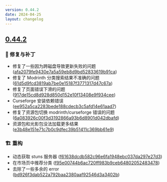 ```yaml
---
version: 0.44.2
date: 2024-04-25
layout: changelog
---
```

## [0.44.2](#0.44.2)
### 🐛 修复与补丁

- 修复了一些因为跨磁盘导致更新失败的问题 ([afa2079fe9430e7a5a59eb8d9bd52833619b91ca](https://github.com/Voxelum/x-minecraft-launcher/commit/afa2079fe9430e7a5a59eb8d9bd52833619b91ca))
- 修复了 Modrinth 分类搜索结果不准确的问题 ([61d5d9fcd3819ab7be0e15187f3771317d47c67a](https://github.com/Voxelum/x-minecraft-launcher/commit/61d5d9fcd3819ab7be0e15187f3771317d47c67a))
- 修复了页面错误下滑的问题 ([917de15cd8d928d850d152e10f13408e9f934cee](https://github.com/Voxelum/x-minecraft-launcher/commit/917de15cd8d928d850d152e10f13408e9f934cee))
- Curseforge 安装依赖错误 ([ee952a5ca2283bede188cdecb3c5afd14e61aad7](https://github.com/Voxelum/x-minecraft-launcher/commit/ee952a5ca2283bede188cdecb3c5afd14e61aad7))
- 修复了资源包切换 modrinth/curseforge 错误的问题 ([6a083926c00f3d3192866a93b6d8901d042dbafd](https://github.com/Voxelum/x-minecraft-launcher/commit/6a083926c00f3d3192866a93b6d8901d042dbafd))
- 资源包和光影包没法加载更多结果 ([e3b48e151e71c7b0c9dfec39b51411c369bb61e9](https://github.com/Voxelum/x-minecraft-launcher/commit/e3b48e151e71c7b0c9dfec39b51411c369bb61e9))
### 🏗️ 重构

- 动态获取 stuns 服务器 ([f61638dcdb582c96e6fa1948ebc037da297e27d3](https://github.com/Voxelum/x-minecraft-launcher/commit/f61638dcdb582c96e6fa1948ebc037da297e27d3))
- 在市场页中推荐分类 ([f95e00744b6ac720ff983b9ceb64802052483478](https://github.com/Voxelum/x-minecraft-launcher/commit/f95e00744b6ac720ff983b9ceb64802052483478))
- 去除了一些多余的 error ([bd926f3dab522a792baa2380aaf92546d3a3402b](https://github.com/Voxelum/x-minecraft-launcher/commit/bd926f3dab522a792baa2380aaf92546d3a3402b))
